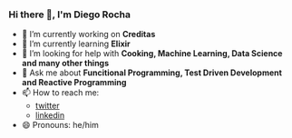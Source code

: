 ### Hi there 👋, I'm Diego Rocha

- 🔭 I’m currently working on **Creditas**
- 🌱 I’m currently learning **Elixir**
- 🤔 I’m looking for help with **Cooking, Machine Learning, Data Science and many other things**
- 💬 Ask me about **Funcitional Programming, Test Driven Development and Reactive Programming**
- 📫 How to reach me:
  - [twitter](https://twitter.com/diegorxramos)
  - [linkedin](https://www.linkedin.com/in/diego-rocha-ramos-8a96b770/)
- 😄 Pronouns: he/him
